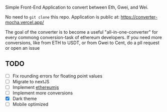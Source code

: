Simple Front-End Application to convert between Eth, Gwei, and Wei. 

No need to ```git clone``` this repo. Application is public at: https://converter-mocha.vercel.app/

The goal of the converter is to become a useful "all-in-one-converter" for every commong conversion-task of ethereum developers. If you need more conversions, like from ETH to USDT, or from Gwei to Cent, do a pll request or open an issue

## TODO
- [ ] Fix rounding errors for floating point values
- [ ] Migrate to nextJS
- [ ] Implement [ethereumjs](https://github.com/ethereumjs/ethereumjs-units)
- [ ] Implement more conversions
- [X] Dark theme
- [ ] Mobile optimized